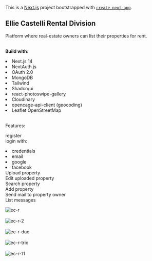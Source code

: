This is a [Next.js](https://nextjs.org/) project bootstrapped with [`create-next-app`](https://github.com/vercel/next.js/tree/canary/packages/create-next-app).

<h2>Ellie Castelli Rental Division</h2>
Platform where real-estate owners can list their properties for rent.<br /><br />

<b>Build with:</b><br />
<li>Next.js 14</li>
<li>NextAuth.js</li>
<li>OAuth 2.0</li> 
<li>MongoDB</li> 
<li>Tailwind</li> 
<li>Shadcn/ui</li> 
<li>react-photoswipe-gallery</li>
<li>Cloudinary</li>
<li>opencage-api-client (geocoding)</li> 
<li>Leaflet OpenStreetMap</li><br />

Features:<br/>

register<br/>
login with:<br/>
<li>credentials</li>
<li>email</li>
<li>google</li>
<li>facebook</li>
Upload property<br/>
Edit uploaded property<br/>
Search property<br/>
Add property<br/>
Send mail to property owner<br />
List messages <br/>




![ec-r](https://github.com/Noud63/elliecastelli-rental/assets/38325801/db131ced-cc98-4914-8b62-5b62bffd2530)<br /><br />
![ec-r-2](https://github.com/Noud63/elliecastelli-rental/assets/38325801/80da09b9-d206-44b4-9198-3114f393d99a)<br /><br />
![ec-r-duo](https://github.com/Noud63/elliecastelli-rental/assets/38325801/2d20eaf5-0d89-4f7d-a1da-534f1387c499)<br /><br />
![ec-r-trio](https://github.com/Noud63/elliecastelli-rental/assets/38325801/aa20a1dd-a1e9-48fe-995d-993fa9523695)<br /><br />
![ec-r-11](https://github.com/Noud63/elliecastelli-rental/assets/38325801/0a0a4822-f8c1-46b1-91dc-bcc4036f0677)<br /><br />
